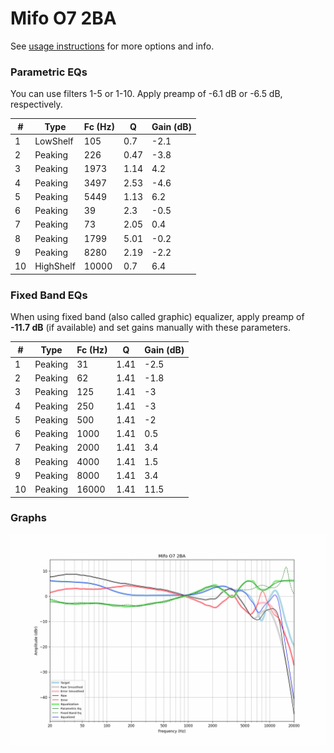 # Mifo O7 2BA
See [usage instructions](https://github.com/jaakkopasanen/AutoEq#usage) for more options and info.

### Parametric EQs
You can use filters 1-5 or 1-10. Apply preamp of -6.1 dB or -6.5 dB, respectively.

|   # | Type      |   Fc (Hz) |    Q |   Gain (dB) |
|-----|-----------|-----------|------|-------------|
|   1 | LowShelf  |       105 | 0.7  |        -2.1 |
|   2 | Peaking   |       226 | 0.47 |        -3.8 |
|   3 | Peaking   |      1973 | 1.14 |         4.2 |
|   4 | Peaking   |      3497 | 2.53 |        -4.6 |
|   5 | Peaking   |      5449 | 1.13 |         6.2 |
|   6 | Peaking   |        39 | 2.3  |        -0.5 |
|   7 | Peaking   |        73 | 2.05 |         0.4 |
|   8 | Peaking   |      1799 | 5.01 |        -0.2 |
|   9 | Peaking   |      8280 | 2.19 |        -2.2 |
|  10 | HighShelf |     10000 | 0.7  |         6.4 |

### Fixed Band EQs
When using fixed band (also called graphic) equalizer, apply preamp of **-11.7 dB** (if available) and set gains manually with these parameters.

|   # | Type    |   Fc (Hz) |    Q |   Gain (dB) |
|-----|---------|-----------|------|-------------|
|   1 | Peaking |        31 | 1.41 |        -2.5 |
|   2 | Peaking |        62 | 1.41 |        -1.8 |
|   3 | Peaking |       125 | 1.41 |        -3   |
|   4 | Peaking |       250 | 1.41 |        -3   |
|   5 | Peaking |       500 | 1.41 |        -2   |
|   6 | Peaking |      1000 | 1.41 |         0.5 |
|   7 | Peaking |      2000 | 1.41 |         3.4 |
|   8 | Peaking |      4000 | 1.41 |         1.5 |
|   9 | Peaking |      8000 | 1.41 |         3.4 |
|  10 | Peaking |     16000 | 1.41 |        11.5 |

### Graphs
![](./Mifo%20O7%202BA.png)
